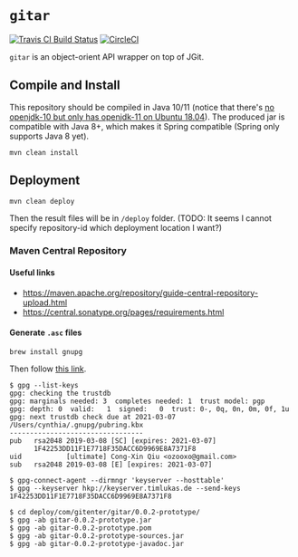 # `gitar`

[![Travis CI Build Status](https://travis-ci.org/gitenter/gitar.svg?branch=master)](https://travis-ci.org/gitenter/gitar)
[![CircleCI](https://circleci.com/gh/gitenter/gitar.svg?style=svg)](https://circleci.com/gh/gitenter/gitar)

`gitar` is an object-orient API wrapper on top of JGit.

## Compile and Install

This repository should be compiled in Java 10/11 (notice that there's [no openjdk-10 but only has openjdk-11 on Ubuntu 18.04](https://askubuntu.com/questions/1037646/why-is-openjdk-10-packaged-as-openjdk-11)). The produced jar is compatible with Java 8+, which makes it Spring compatible (Spring only supports Java 8 yet).

```
mvn clean install
```

## Deployment

```
mvn clean deploy
```

Then the result files will be in `/deploy` folder. (TODO: It seems I cannot specify repository-id which deployment location I want?)

### Maven Central Repository

#### Useful links

- https://maven.apache.org/repository/guide-central-repository-upload.html
- https://central.sonatype.org/pages/requirements.html

#### Generate `.asc` files

```
brew install gnupg
```

Then follow [this link](https://central.sonatype.org/pages/working-with-pgp-signatures.html).

```
$ gpg --list-keys
gpg: checking the trustdb
gpg: marginals needed: 3  completes needed: 1  trust model: pgp
gpg: depth: 0  valid:   1  signed:   0  trust: 0-, 0q, 0n, 0m, 0f, 1u
gpg: next trustdb check due at 2021-03-07
/Users/cynthia/.gnupg/pubring.kbx
---------------------------------
pub   rsa2048 2019-03-08 [SC] [expires: 2021-03-07]
      1F42253DD11F1E7718F35DACC6D9969E8A7371F8
uid           [ultimate] Cong-Xin Qiu <ozooxo@gmail.com>
sub   rsa2048 2019-03-08 [E] [expires: 2021-03-07]

$ gpg-connect-agent --dirmngr 'keyserver --hosttable'
$ gpg --keyserver hkp://keyserver.timlukas.de --send-keys 1F42253DD11F1E7718F35DACC6D9969E8A7371F8

$ cd deploy/com/gitenter/gitar/0.0.2-prototype/
$ gpg -ab gitar-0.0.2-prototype.jar
$ gpg -ab gitar-0.0.2-prototype.pom
$ gpg -ab gitar-0.0.2-prototype-sources.jar
$ gpg -ab gitar-0.0.2-prototype-javadoc.jar
```
